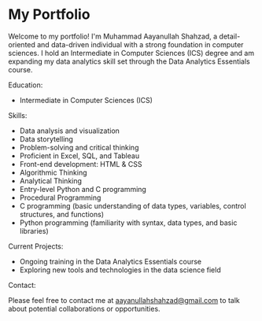 # My Portfolio

Welcome to my portfolio! I'm Muhammad Aayanullah Shahzad, a detail-oriented and data-driven individual with a strong foundation in computer sciences. I hold an Intermediate in Computer Sciences (ICS) degree and am expanding my data analytics skill set through the Data Analytics Essentials course.

Education:

- Intermediate in Computer Sciences (ICS)

Skills:

- Data analysis and visualization
- Data storytelling
- Problem-solving and critical thinking
- Proficient in Excel, SQL, and Tableau
- Front-end development: HTML & CSS
- Algorithmic Thinking
- Analytical Thinking
- Entry-level Python and C programming
- Procedural Programming
- C programming (basic understanding of data types, variables, control structures, and functions)
- Python programming (familiarity with syntax, data types, and basic libraries)
     
Current Projects:

- Ongoing training in the Data Analytics Essentials course
- Exploring new tools and technologies in the data science field

Contact:

Please feel free to contact me at aayanullahshahzad@gmail.com to talk about potential collaborations or opportunities.
